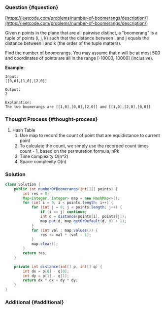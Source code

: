 ### Question {#question}

[https://leetcode.com/problems/number-of-boomerangs/description/](https://leetcode.com/problems/number-of-boomerangs/description/)

Given n points in the plane that are all pairwise distinct, a "boomerang" is a tuple of points \(i, j, k\) such that the distance between i and j equals the distance between i and k \(the order of the tuple matters\).

Find the number of boomerangs. You may assume that n will be at most 500 and coordinates of points are all in the range \[-10000, 10000\] \(inclusive\).

**Example:**

```
Input:
[[0,0],[1,0],[2,0]]

Output:
2

Explanation:
The two boomerangs are [[1,0],[0,0],[2,0]] and [[1,0],[2,0],[0,0]]
```

### Thought Process {#thought-process}

1. Hash Table
   1. Use map to record the count of point that are equidistance to current point
   2. To calculate the count, we simply use the recorded count times count - 1, based on the permutation formula, nPk
   3. Time complexity O\(n^2\)
   4. Space complexity O\(n\)

### Solution

```java
class Solution {
    public int numberOfBoomerangs(int[][] points) {
        int res = 0;
        Map<Integer, Integer> map = new HashMap<>();
        for (int i = 0; i < points.length; i++) {
            for (int j = 0; j < points.length; j++) {
                if (i == j) continue;
                int d = distance(points[i], points[j]);
                map.put(d, map.getOrDefault(d, 0) + 1);
            }
            for (int val : map.values()) {
                res += val * (val - 1);
            }
            map.clear();
        }
        return res;
    }

    private int distance(int[] p, int[] q) {
        int dx = p[0] - q[0];
        int dy = p[1] - q[1];
        return dx * dx + dy * dy;
    }
}
```

### Additional {#additional}



